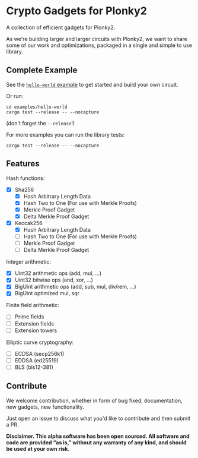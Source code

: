 # Crypto Gadgets for Plonky2

A collection of efficient gadgets for Plonky2.

As we're building larger and larger circuits with Plonky2, we want to share some of our work and optimizations, packaged in a single and simple to use library.

## Complete Example

See the [`hello-world` example](examples/hello-world/) to get started and build your own circuit.

Or run:
```
cd examples/hello-world
cargo test --release -- --nocapture
```
(don't forget the `--release`!)

For more examples you can run the library tests:
```
cargo test --release -- --nocapture
```

## Features

Hash functions:
- [x] Sha256
    * [x] Hash Arbitrary Length Data
    * [x] Hash Two to One (For use with Merkle Proofs)
    * [x] Merkle Proof Gadget
    * [x] Delta Merkle Proof Gadget
- [x] Keccak256
    * [x] Hash Arbitrary Length Data
    * [ ] Hash Two to One (For use with Merkle Proofs)
    * [ ] Merkle Proof Gadget
    * [ ] Delta Merkle Proof Gadget

Integer arithmetic:
- [x] Uint32 arithmetic ops (add, mul, ...)
- [x] Uint32 bitwise ops (and, xor, ...)
- [x] BigUint arithmetic ops (add, sub, mul, div/rem, ...)
- [x] BigUint optimized mul, sqr

Finite field arithmetic:
- [ ] Prime fields
- [ ] Extension fields
- [ ] Extension towers

Elliptic curve cryptography:
- [ ] ECDSA (secp256k1)
- [ ] EDDSA (ed25519)
- [ ] BLS (bls12-381)

## Contribute

We welcome contribution, whether in form of bug fixed, documentation, new gadgets, new functionality.

Just open an issue to discuss what you'd like to contribute and then submit a PR.

**Disclaimer. This alpha software has been open sourced. All software and code are provided “as is,” without any warranty of any kind, and should be used at your own risk.**
